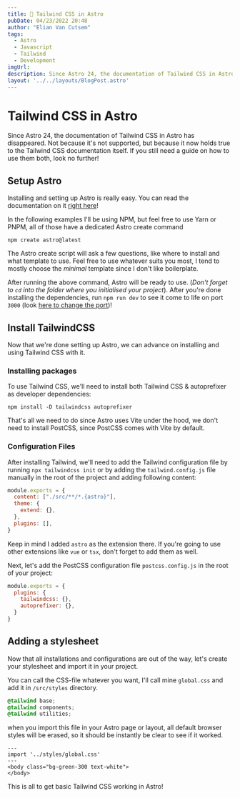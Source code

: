 ```yaml
---
title: 💄 Tailwind CSS in Astro
pubDate: 04/23/2022 20:48
author: "Elian Van Cutsem"
tags:
  - Astro
  - Javascript
  - Tailwind
  - Development
imgUrl: 
description: Since Astro 24, the documentation of Tailwind CSS in Astro has disappeared. Not because it's not supported, but because it now holds true to the Tailwind CSS documentation itself. If you still need a guide on how to use them both, look no further!
layout: '../../layouts/BlogPost.astro'
---
```


# Tailwind CSS in Astro

Since Astro 24, the documentation of Tailwind CSS in Astro has disappeared. Not because it's not supported, but because it now holds true to the Tailwind CSS documentation itself. If you still need a guide on how to use them both, look no further!

## Setup Astro

Installing and setting up Astro is really easy. You can read the documentation on it [right here](<https://docs.astro.build/en/getting-started/#install-astro-locally>)!

In the following examples I'll be using NPM, but feel free to use Yarn or PNPM, all of those have a dedicated Astro create command

```shell
npm create astro@latest
```

The Astro create script will ask a few questions, like where to install and what template to use. Feel free to use whatever suits you most, I tend to mostly choose the *minimal* template since I don't like boilerplate.

After running the above command, Astro will be ready to use. (*Don't forget to `cd` into the folder where you initialised your project*). After you're done installing the dependencies, run `npm run dev` to see it come to life on port `3000` (look [here to change the port](<https://docs.astro.build/en/reference/configuration-reference/#server-options>))!

## Install TailwindCSS

Now that we're done setting up Astro, we can advance on installing and using Tailwind CSS with it.

### Installing packages

To use Tailwind CSS, we'll need to install both Tailwind CSS & autoprefixer as developer dependencies:

```shell
npm install -D tailwindcss autoprefixer
```

That's all we need to do since Astro uses Vite under the hood, we don't need to install PostCSS, since PostCSS comes with Vite by default.

### Configuration Files

After installing Tailwind, we'll need to add the Tailwind configuration file by running `npx tailwindcss init` or by adding the `tailwind.config.js` file manually in the root of the project and adding following content:

```js
module.exports = {
  content: ["./src/**/*.{astro}"],
  theme: {
    extend: {},
  },
  plugins: [],
}
```

Keep in mind I added `astro` as the extension there. If you're going to use other extensions like `vue` or `tsx`, don't forget to add them as well.

Next, let's add the PostCSS configuration file `postcss.config.js` in the root of your project:

```js
module.exports = {
  plugins: {
    tailwindcss: {},
    autoprefixer: {},
  }
}
```

## Adding a stylesheet

Now that all installations and configurations are out of the way, let's create your stylesheet and import it in your project.

You can call the CSS-file whatever you want, I'll call mine `global.css` and add it in `/src/styles` directory.

```css
@tailwind base;
@tailwind components;
@tailwind utilities;
```

when you import this file in your Astro page or layout, all default browser styles will be erased, so it should be instantly be clear to see if it worked.

```astro
---
import '../styles/global.css'
---
<body class="bg-green-300 text-white">
</body>
```

This is all to get basic Tailwind CSS working in Astro!
